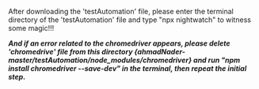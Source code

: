After downloading the 'testAutomation' file, please enter the terminal directory of the 'testAutomation' file and type "npx nightwatch" to witness some magic!!!

***And if an error related to the chromedriver appears, please delete 'chromedrive' file from this directory {ahmadNader-master/testAutomation/node_modules/chromedriver} and run "npm install chromedriver --save-dev" in the terminal, then repeat the initial step.***
